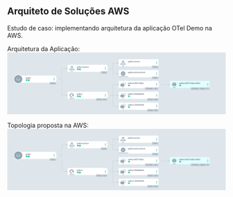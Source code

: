 <H2>Arquiteto de Soluções AWS</H2>

Estudo de caso: implementando arquitetura da aplicação OTel Demo na AWS.

Arquitetura da Aplicação:
<img src="https://github.com/carina-pereira-devops/devops/blob/cda45bff905bbf3e7d0e2d6ad750e487296080f1/imagens/resultado_final.png" alt="Otel">

Topologia proposta na AWS:
<img src="https://github.com/carina-pereira-devops/devops/blob/cda45bff905bbf3e7d0e2d6ad750e487296080f1/imagens/resultado_final.png" alt="AWS">
